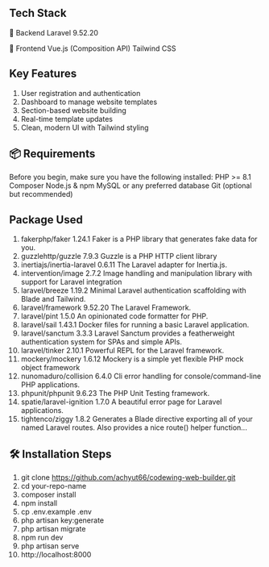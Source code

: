 
## Tech Stack

🔧 Backend
Laravel 9.52.20

🎨 Frontend
Vue.js (Composition API)
Tailwind CSS

## Key Features

1. User registration and authentication
2. Dashboard to manage website templates
3. Section-based website building
4. Real-time template updates
5. Clean, modern UI with Tailwind styling

## 📦 Requirements

Before you begin, make sure you have the following installed:
PHP >= 8.1
Composer
Node.js & npm
MySQL or any preferred database
Git (optional but recommended)

## Package Used

1. fakerphp/faker            1.24.1  Faker is a PHP library that generates fake data for you.
2. guzzlehttp/guzzle         7.9.3   Guzzle is a PHP HTTP client library
3. inertiajs/inertia-laravel 0.6.11  The Laravel adapter for Inertia.js.
4. intervention/image        2.7.2   Image handling and manipulation library with support for Laravel integration
5. laravel/breeze            1.19.2  Minimal Laravel authentication scaffolding with Blade and Tailwind.
6. laravel/framework         9.52.20 The Laravel Framework.
7. laravel/pint              1.5.0   An opinionated code formatter for PHP.
8. laravel/sail              1.43.1  Docker files for running a basic Laravel application.
9. laravel/sanctum           3.3.3   Laravel Sanctum provides a featherweight authentication system for SPAs and simple APIs.
10. laravel/tinker            2.10.1  Powerful REPL for the Laravel framework.
11. mockery/mockery           1.6.12  Mockery is a simple yet flexible PHP mock object framework
12. nunomaduro/collision      6.4.0   Cli error handling for console/command-line PHP applications.
13. phpunit/phpunit           9.6.23  The PHP Unit Testing framework.
14. spatie/laravel-ignition   1.7.0   A beautiful error page for Laravel applications.
15. tightenco/ziggy           1.8.2   Generates a Blade directive exporting all of your named Laravel routes. Also provides a nice route() helper function...

## 🛠️ Installation Steps

1. git clone https://github.com/achyut66/codewing-web-builder.git
2. cd your-repo-name
3. composer install
4. npm install
5. cp .env.example .env
6. php artisan key:generate
7. php artisan migrate
8. npm run dev
9. php artisan serve
10. http://localhost:8000